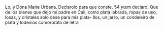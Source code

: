 Lo, y Dona Maria Urbana. Declarolo para que conste. 54 ytem declaro: Que de los bienes que dejó mi padre en Cali, como plata labrada, ropas de uso, losas, y cristales solo dese para mis plata- llos, un jarro, un condeleiro de plata y lodemas como/brato de letra